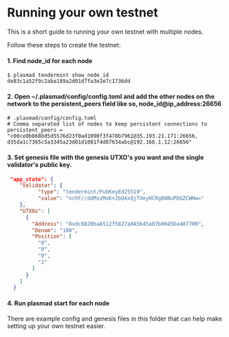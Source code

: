 # Running your own testnet

This is a short guide to running your own testnet with multiple nodes.

Follow these steps to create the testnet:

#### 1. Find node_id for each node

```
$ plasmad tendermint show_node_id
de83c1a52f9c2aba189a2d01d7fa3e2e7c1736dd
```
    
#### 2. Open ~/.plasmad/config/config.toml and add the other nodes on the network to the persistent_peers field like so, node_id@ip_address:26656

```
# .plasmad/config/config.toml
# Comma separated list of nodes to keep persistent connections to
persistent_peers = "c00ce0b868bd5d5576d23f0ad1090f3f478b7961@35.193.21.171:26656, d35da1c7365c5a3345a23d01d1081f4d87634abc@192.168.1.12:26656"
```

#### 3. Set genesis file with the genesis UTXO's you want and the single validator's public key.

```json
 "app_state": {
    "Validator": {
          "type": "tendermint/PubKeyEd25519",
          "value": "nchF//ddMszMxK+2bQ4xQjTdeyHCRg08NuPDGZCWHw="
    },
    "UTXOs": [
      {
        "Address": "0xdc8820baA512f5827a8A5b45a07b0045Da407700",
        "Denom": "100",
        "Position": [
          "0",
          "0",
          "0",
          "1"
        ]
      }
    ]
  }
```

#### 4. Run plasmad start for each node

There are example config and genesis files in this folder that can help make setting up your own testnet easier.
